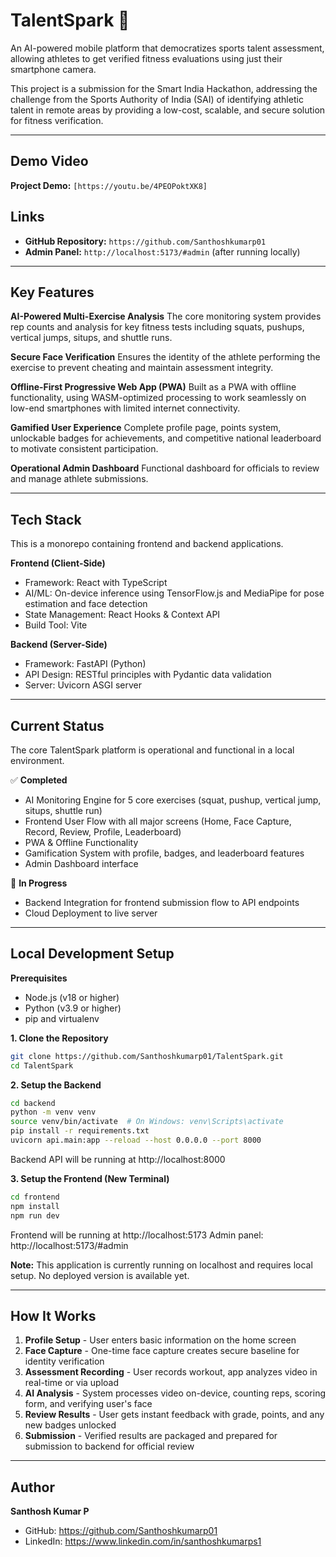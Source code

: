 # TalentSpark 🎯

An AI-powered mobile platform that democratizes sports talent assessment, allowing athletes to get verified fitness evaluations using just their smartphone camera.

This project is a submission for the Smart India Hackathon, addressing the challenge from the Sports Authority of India (SAI) of identifying athletic talent in remote areas by providing a low-cost, scalable, and secure solution for fitness verification.

---

## Demo Video

**Project Demo:** `[https://youtu.be/4PEOPoktXK8]`

## Links

* **GitHub Repository:** `https://github.com/Santhoshkumarp01`
* **Admin Panel:** `http://localhost:5173/#admin` (after running locally)

---

## Key Features

**AI-Powered Multi-Exercise Analysis**
The core monitoring system provides rep counts and analysis for key fitness tests including squats, pushups, vertical jumps, situps, and shuttle runs.

**Secure Face Verification**
Ensures the identity of the athlete performing the exercise to prevent cheating and maintain assessment integrity.

**Offline-First Progressive Web App (PWA)**
Built as a PWA with offline functionality, using WASM-optimized processing to work seamlessly on low-end smartphones with limited internet connectivity.

**Gamified User Experience**
Complete profile page, points system, unlockable badges for achievements, and competitive national leaderboard to motivate consistent participation.

**Operational Admin Dashboard**
Functional dashboard for officials to review and manage athlete submissions.

---

## Tech Stack

This is a monorepo containing frontend and backend applications.

**Frontend (Client-Side)**
* Framework: React with TypeScript
* AI/ML: On-device inference using TensorFlow.js and MediaPipe for pose estimation and face detection
* State Management: React Hooks & Context API
* Build Tool: Vite

**Backend (Server-Side)**
* Framework: FastAPI (Python)
* API Design: RESTful principles with Pydantic data validation
* Server: Uvicorn ASGI server

---

## Current Status

The core TalentSpark platform is operational and functional in a local environment.

✅ **Completed**
- AI Monitoring Engine for 5 core exercises (squat, pushup, vertical jump, situps, shuttle run)
- Frontend User Flow with all major screens (Home, Face Capture, Record, Review, Profile, Leaderboard)
- PWA & Offline Functionality
- Gamification System with profile, badges, and leaderboard features
- Admin Dashboard interface

🔄 **In Progress**
- Backend Integration for frontend submission flow to API endpoints
- Cloud Deployment to live server

---

## Local Development Setup

**Prerequisites**
- Node.js (v18 or higher)
- Python (v3.9 or higher)
- pip and virtualenv

**1. Clone the Repository**
```bash
git clone https://github.com/Santhoshkumarp01/TalentSpark.git
cd TalentSpark
```

**2. Setup the Backend**
```bash
cd backend
python -m venv venv
source venv/bin/activate  # On Windows: venv\Scripts\activate
pip install -r requirements.txt
uvicorn api.main:app --reload --host 0.0.0.0 --port 8000
```
Backend API will be running at http://localhost:8000

**3. Setup the Frontend (New Terminal)**
```bash
cd frontend
npm install
npm run dev
```
Frontend will be running at http://localhost:5173
Admin panel: http://localhost:5173/#admin

**Note:** This application is currently running on localhost and requires local setup. No deployed version is available yet.

---

## How It Works

1. **Profile Setup** - User enters basic information on the home screen
2. **Face Capture** - One-time face capture creates secure baseline for identity verification
3. **Assessment Recording** - User records workout, app analyzes video in real-time or via upload
4. **AI Analysis** - System processes video on-device, counting reps, scoring form, and verifying user's face
5. **Review Results** - User gets instant feedback with grade, points, and any new badges unlocked
6. **Submission** - Verified results are packaged and prepared for submission to backend for official review

---

## Author

**Santhosh Kumar P**
- GitHub: https://github.com/Santhoshkumarp01
- LinkedIn: https://www.linkedin.com/in/santhoshkumarps1
